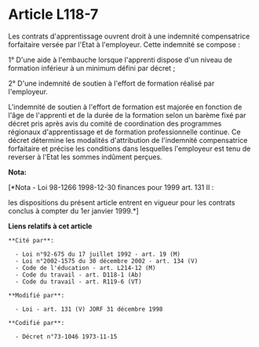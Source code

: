 # Article L118-7

Les contrats d'apprentissage ouvrent droit à une indemnité compensatrice forfaitaire versée par l'Etat à l'employeur. Cette
indemnité se compose :

1° D'une aide à l'embauche lorsque l'apprenti dispose d'un niveau de formation inférieur à un minimum défini par décret ;

2° D'une indemnité de soutien à l'effort de formation réalisé par l'employeur.

L'indemnité de soutien à l'effort de formation est majorée en fonction de l'âge de l'apprenti et de la durée de la formation
selon un barème fixé par décret pris après avis du comité de coordination des programmes régionaux d'apprentissage et de
formation professionnelle continue. Ce décret détermine les modalités d'attribution de l'indemnité compensatrice forfaitaire
et précise les conditions dans lesquelles l'employeur est tenu de reverser à l'Etat les sommes indûment perçues.

**Nota:**

[*Nota - Loi 98-1266 1998-12-30 finances pour 1999 art. 131 II :

les dispositions du présent article entrent en vigueur pour les contrats conclus à compter du 1er janvier 1999.*]

**Liens relatifs à cet article**

	**Cité par**:

	  - Loi n°92-675 du 17 juillet 1992 - art. 19 (M)
	  - Loi n°2002-1575 du 30 décembre 2002 - art. 134 (V)
	  - Code de l'éducation - art. L214-12 (M)
	  - Code du travail - art. D118-1 (Ab)
	  - Code du travail - art. R119-6 (VT)

	**Modifié par**:

	  - Loi - art. 131 (V) JORF 31 décembre 1998

	**Codifié par**:

	  - Décret n°73-1046 1973-11-15
